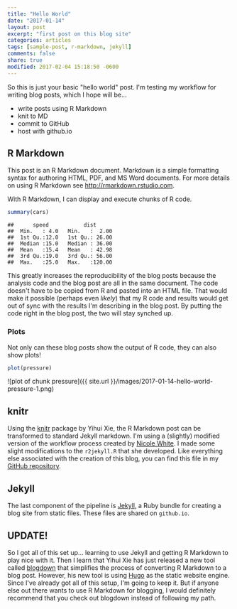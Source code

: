 ```yaml
---
title: "Hello World"
date: "2017-01-14"
layout: post
excerpt: "first post on this blog site"
categories: articles
tags: [sample-post, r-markdown, jekyll]
comments: false
share: true
modified: 2017-02-04 15:18:50 -0600
---
```


So this is just your basic "hello world" post.  I'm testing my workflow for writing blog posts, which I hope will be...

* write posts using R Markdown
* knit to MD
* commit to GitHub
* host with github.io

## R Markdown

This post is an R Markdown document. Markdown is a simple formatting syntax for authoring HTML, PDF, and MS Word documents.
For more details on using R Markdown see <http://rmarkdown.rstudio.com>.

With R Markdown, I can display and execute chunks of R code.


```r
summary(cars)
```

```
##      speed           dist       
##  Min.   : 4.0   Min.   :  2.00  
##  1st Qu.:12.0   1st Qu.: 26.00  
##  Median :15.0   Median : 36.00  
##  Mean   :15.4   Mean   : 42.98  
##  3rd Qu.:19.0   3rd Qu.: 56.00  
##  Max.   :25.0   Max.   :120.00
```

This greatly increases the reproducibility of the blog posts because the analysis code and the blog post are all in the same document.
The code doesn't have to be copied from R and pasted into an HTML file.  That would make it possible (perhaps even *likely*) that my
R code and results would get out of sync with the results I'm describing in the blog post.  By putting the code right in the blog post,
the two will stay synched up.

### Plots

Not only can these blog posts show the output of R code, they can also show plots!


```r
plot(pressure)
```

![plot of chunk pressure]({{ site.url }}/images/2017-01-14-hello-world-pressure-1.png)

## knitr

Using the [knitr](https://yihui.name/knitr/) package by Yihui Xie, the R Markdown post can be transformed to standard Jekyll markdown.
I'm using a (slightly) modified version of the workflow process created by [Nicole White](https://nicolewhite.github.io/2015/02/07/r-blogging-with-rmarkdown-knitr-jekyll.html).
I made some slight modifications to the `r2jekyll.R` that she developed.  Like everything else associated with the creation of this blog,
you can find this file in my [GitHub repository](https://github.com/AnalyticJeremy/blog).

## Jekyll
The last component of the pipeline is [Jekyll](https://jekyllrb.com/), a Ruby bundle for creating a blog site from static files.  These
files are shared on `github.io`.

## UPDATE!
So I got all of this set up... learning to use Jekyll and getting R Markdown to play nice with it.  Then I learn that Yihui Xie has
just released a new tool called [blogdown](https://github.com/rstudio/blogdown) that simplifies the process of converting R Markdown to
a blog post.  However, his new tool is using [Hugo](https://gohugo.io/) as the static website engine.  Since I've already got all of this
setup, I'm going to keep it.  But if anyone else out there wants to use R Markdown for blogging, I would definitely recommend that you
check out blogdown instead of following my path.
